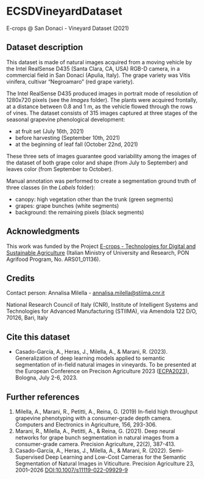 # ECSDVineyardDataset
E-crops @ San Donaci - Vineyard Dataset (2021)

## Dataset description
This dataset is made of natural images acquired from a moving vehicle by the Intel RealSense D435 (Santa Clara, CA, USA) RGB-D camera, in a commercial field in San Donaci (Apulia, Italy). The grape variety was Vitis vinifera, cultivar “Negroamaro” (red grape variety). 

The Intel RealSense D435 produced images in portrait mode of resolution of 1280x720 pixels (see the *Images* folder). The plants were acquired frontally, at a distance between 0.8 and 1 m, as the vehicle flowed through the rows of vines. The dataset consists of 315 images captured at three stages of the seasonal grapevine phenological development:
- at fruit set (July 16th, 2021)
- before harvesting (September 10th, 2021)
- at the beginning of leaf fall (October 22nd, 2021)

These three sets of images guarantee good variability among the images of the dataset of both grape color and shape (from July to September) and leaves color (from September to October). 

Manual annotation was performed to create a segmentation ground truth of three classes (in the *Labels* folder): 
- canopy: high vegetation other than the trunk (green segments)
- grapes: grape bunches (white segments)
- background: the remaining pixels (black segments)

## Acknowledgments
This work was funded by the Project [E-crops - Technologies for Digital and Sustainable Agriculture](https://www.e-crops.it) (Italian Ministry of University and Research, PON Agrifood Program, No. ARS01_01136).

## Credits

Contact person: Annalisa Milella - [annalisa.milella@stiima.cnr.it](mailto:annalisa.milella@stiima.cnr.it)

National Research Council of Italy (CNR), Institute of Intelligent Systems and Technologies for Advanced Manufacturing (STIIMA), via Amendola 122 D/O, 70126, Bari, Italy

## Cite this dataset
-	Casado-García, A., Heras, J., Milella, A., & Marani, R. (2023). Generalization of deep learning models applied to semantic segmentation of in-field natural images in vineyards. To be presented at the European Conference on Precison Agriculture 2023 ([ECPA2023](https://www.ecpa2023.it)), Bologna, July 2-6, 2023.

## Further references
1. Milella, A., Marani, R., Petitti, A., Reina, G. (2019) In-field high throughput grapevine phenotyping with a consumer-grade depth camera. Computers and Electronics in Agriculture, 156, 293-306.
2. Marani, R., Milella, A., Petitti, A., & Reina, G. (2021). Deep neural networks for grape bunch segmentation in natural images from a consumer-grade camera. Precision Agriculture, 22(2), 387-413.
3. Casado-García, A., Heras, J., Milella, A., & Marani, R. (2022). Semi-Supervised Deep Learning and Low-Cost Cameras for the Semantic Segmentation of Natural Images in Viticulture. Precision Agriculture 23, 2001–2026 [DOI:10.1007/s11119-022-09929-9](https://doi.org/10.1007/s11119-022-09929-9)
